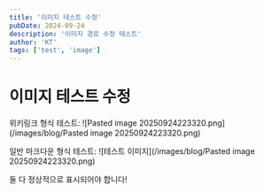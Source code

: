 ```yaml
---
title: '이미지 테스트 수정'
pubDate: 2024-09-24
description: '이미지 경로 수정 테스트'
author: 'KT'
tags: ['test', 'image']
---
```


# 이미지 테스트 수정

위키링크 형식 테스트:
![Pasted image 20250924223320.png](/images/blog/Pasted image 20250924223320.png)

일반 마크다운 형식 테스트:
![테스트 이미지](/images/blog/Pasted image 20250924223320.png)

둘 다 정상적으로 표시되어야 합니다!